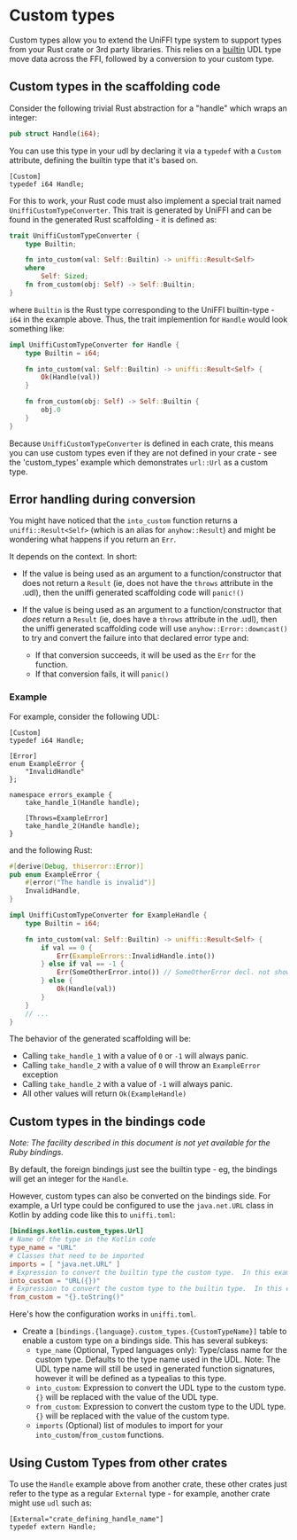 # Custom types

Custom types allow you to extend the UniFFI type system to support types from your Rust crate or 3rd
party libraries.  This relies on a [builtin](./builtin_types.md) UDL type move data across the
FFI, followed by a conversion to your custom type.

## Custom types in the scaffolding code

Consider the following trivial Rust abstraction for a "handle" which wraps an integer:

```rust
pub struct Handle(i64);
```

You can use this type in your udl by declaring it via a `typedef` with a `Custom` attribute,
defining the builtin type that it's based on.

```idl
[Custom]
typedef i64 Handle;
```

For this to work, your Rust code must also implement a special trait named
`UniffiCustomTypeConverter`. This trait is generated by UniFFI and can be found in the generated
Rust scaffolding - it is defined as:

```Rust
trait UniffiCustomTypeConverter {
    type Builtin;

    fn into_custom(val: Self::Builtin) -> uniffi::Result<Self>
    where
        Self: Sized;
    fn from_custom(obj: Self) -> Self::Builtin;
}
```

where `Builtin` is the Rust type corresponding to the UniFFI builtin-type - `i64` in the example above. Thus, the trait
implemention for `Handle` would look something like:

```rust
impl UniffiCustomTypeConverter for Handle {
    type Builtin = i64;

    fn into_custom(val: Self::Builtin) -> uniffi::Result<Self> {
        Ok(Handle(val))
    }

    fn from_custom(obj: Self) -> Self::Builtin {
        obj.0
    }
}
```

Because `UniffiCustomTypeConverter` is defined in each crate, this means you can use custom types even
if they are not defined in your crate - see the 'custom_types' example which demonstrates
`url::Url` as a custom type.

## Error handling during conversion

You might have noticed that the `into_custom` function returns a `uniffi::Result<Self>` (which is an
alias for `anyhow::Result`) and might be wondering what happens if you return an `Err`.

It depends on the context. In short:

* If the value is being used as an argument to a function/constructor that does not return
  a `Result` (ie, does not have the `throws` attribute in the .udl), then the uniffi generated
  scaffolding code will `panic!()`

* If the value is being used as an argument to a function/constructor that *does* return a
  `Result` (ie, does have a `throws` attribute in the .udl), then the uniffi generated
  scaffolding code will use `anyhow::Error::downcast()` to try and convert the failure into
  that declared error type and:
  * If that conversion succeeds, it will be used as the `Err` for the function.
  * If that conversion fails, it will `panic()`

### Example
For example, consider the following UDL:
```idl
[Custom]
typedef i64 Handle;

[Error]
enum ExampleError {
    "InvalidHandle"
};

namespace errors_example {
    take_handle_1(Handle handle);

    [Throws=ExampleError]
    take_handle_2(Handle handle);
}
```

and the following Rust:
```rust
#[derive(Debug, thiserror::Error)]
pub enum ExampleError {
    #[error("The handle is invalid")]
    InvalidHandle,
}

impl UniffiCustomTypeConverter for ExampleHandle {
    type Builtin = i64;

    fn into_custom(val: Self::Builtin) -> uniffi::Result<Self> {
        if val == 0 {
            Err(ExampleErrors::InvalidHandle.into())
        } else if val == -1 {
            Err(SomeOtherError.into()) // SomeOtherError decl. not shown.
        } else {
            Ok(Handle(val))
        }
    }
    // ...
}
```

The behavior of the generated scaffolding will be:

* Calling `take_handle_1` with a value of `0` or `-1` will always panic.
* Calling `take_handle_2` with a value of `0` will throw an `ExampleError` exception
* Calling `take_handle_2` with a value of `-1` will always panic.
* All other values will return `Ok(ExampleHandle)`

## Custom types in the bindings code

*Note: The facility described in this document is not yet available for the Ruby bindings.*

By default, the foreign bindings just see the builtin type - eg, the bindings will get an integer
for the `Handle`.

However, custom types can also be converted on the bindings side.  For example, a Url type could be
configured to use the `java.net.URL` class in Kotlin by adding code like this to `uniffi.toml`:

```toml
[bindings.kotlin.custom_types.Url]
# Name of the type in the Kotlin code
type_name = "URL"
# Classes that need to be imported
imports = [ "java.net.URL" ]
# Expression to convert the builtin type the custom type.  In this example, `{}` will be replaced with the int value.
into_custom = "URL({})"
# Expression to convert the custom type to the builtin type.  In this example, `{}` will be replaced with the URL value.
from_custom = "{}.toString()"
```

Here's how the configuration works in `uniffi.toml`.

* Create a `[bindings.{language}.custom_types.{CustomTypeName}]` table to enable a custom type on a bindings side.  This has several subkeys:
  * `type_name` (Optional, Typed languages only): Type/class name for the
    custom type.  Defaults to the type name used in the UDL.  Note: The UDL
    type name will still be used in generated function signatures, however it
    will be defined as a typealias to this type.
  * `into_custom`: Expression to convert the UDL type to the custom type.  `{}` will be replaced with the value of the UDL type.
  * `from_custom`: Expression to convert the custom type to the UDL type.  `{}` will be replaced with the value of the custom type.
  * `imports` (Optional) list of modules to import for your `into_custom`/`from_custom` functions.

## Using Custom Types from other crates

To use the `Handle` example above from another crate, these other crates just refer to the type
as a regular `External` type - for example, another crate might use `udl` such as:

```idl
[External="crate_defining_handle_name"]
typedef extern Handle;
```
